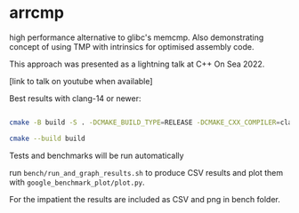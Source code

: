 # arrcmp
high performance alternative to glibc's memcmp. Also demonstrating concept of using TMP with intrinsics for optimised assembly code. 

This approach was presented as a lightning talk at C++ On Sea 2022. 

[link to talk on youtube when available]

Best results with clang-14 or newer:

```sh

cmake -B build -S . -DCMAKE_BUILD_TYPE=RELEASE -DCMAKE_CXX_COMPILER=clang++-14 -DCMAKE_C_COMPILER=clang-14

cmake --build build
```

Tests and benchmarks will be run automatically


run `bench/run_and_graph_results.sh` to produce CSV results and plot them with `google_benchmark_plot/plot.py`. 

For the impatient the results are included as CSV and png in bench folder. 
